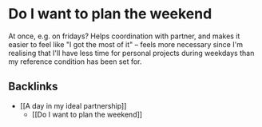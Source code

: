 # Do I want to plan the weekend
At once, e.g. on fridays? Helps coordination with partner, and makes it easier to feel like "I got the most of it" – feels more necessary since I'm realising that I'll have less time for personal projects during weekdays than my reference condition has been set for. 

## Backlinks
* [[A day in my ideal partnership]]
	* [[Do I want to plan the weekend]]

<!-- #p1 -->

<!-- {BearID:C2EF9C48-F4AB-4C4D-983C-093B9FA6C728-34799-00004B52ECF443A6} -->
